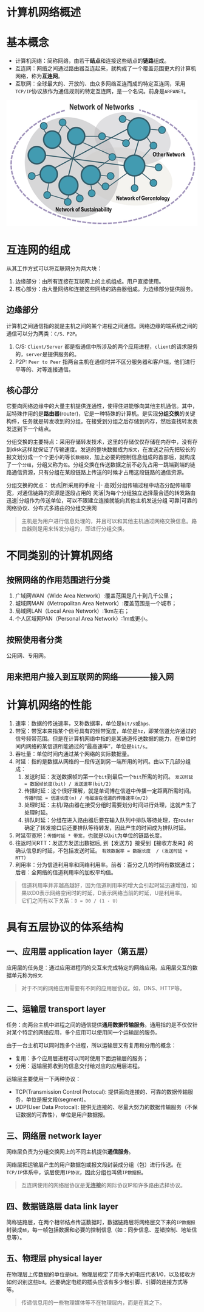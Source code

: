 # 计算机网络概述

# 基本概念
+ 计算机网络：简称网络，由若干**结点**和连接这些结点的**链路**组成。
+ 互连网：网络之间通过路由器互连起来，就构成了一个覆盖范围更大的计算机网络，称为**互连网**。
+ 互联网：全球最大的、开放的、由众多网络互连而成的特定互连网，采用`TCP/IP`协议族作为通信规则的特定互连网，是一个名词。前身是`ARPANET`。

![](https://raw.githubusercontent.com/CyC2018/CS-Notes/master/docs/notes/pics/network-of-networks.gif)

# 互连网的组成
从其工作方式可以将互联网分为两大块：
1.  边缘部分：由所有连接在互联网上的主机组成。用户直接使用。
2.  核心部分：由大量网络和连接这些网络的路由器组成。为边缘部分提供服务。

## 边缘部分
计算机之间通信指的就是主机之间的某个进程之间通信。网络边缘的端系统之间的通信可以分为两类：`C/S、P2P`。
1.  C/S:  `Client/Server` 都是指通信中所涉及的两个应用进程，`client`的请求服务的，`server`是提供服务的。
2.  P2P:  `Peer to Peer` 指两台主机在通信时并不区分服务器和客户端，他们进行平等的、对等连接通信。

## 核心部分
它要向网络边缘中的大量主机提供连通性，使得住进能够向其他主机通信。其中，起特殊作用的是**路由器**(router)，它是一种特殊的计算机。是实现**分组交换**的关键构件，任务就是转发收到的分组。在接受到分组之后存储到内存，然后查找转发表发送到下一个结点。

分组交换的主要特点：采用存储转发技术，这里的存储仅仅存储在内存中，没有存到disk这样就保证了传输速度。发送的整块数据成为`报文`，在发送之前先把较长的报文划分成一个个更小的等长`数据段`，加上必要的控制信息组成的首部后，就构成了一个`分组`，分组又称为`包`。分组交换在传送数据之前不必先占用一跳端到端的链路通信资源，只有分组在某段链路上传送的时候才占用这段链路的通信资源。

分组交换的优点：
优点|所采用的手段
-|-
高效|分组传输过程中动态分配传输带宽，对通信链路的资源是逐段占用的
灵活|为每个分组独立选择最合适的转发路由
迅速|分组作为传送单位，可以不限建立连接就能向其他主机发送分组
可靠|可靠的网络协议、分布式多路由的分组交换网

> 主机是为用户进行信息处理的，并且可以和其他主机通过网络交换信息。路由器则是用来转发分组的，即进行分组交换。

# 不同类别的计算机网络
## 按照网络的作用范围进行分类
1.  广域网WAN（Wide Area Network）:覆盖范围是几十到几千公里；
2.  城域网MAN（Metropolitan Area Network）:覆盖范围是一个城市；
3.  局域网LAN（Local Area Network）:1km左右；
4.  个人区域网PAN（Personal Area Network）:1m或更小。

## 按照使用者分类
公用网、专用网。

## 用来把用户接入到互联网的网络————接入网

# 计算机网络的性能
1.  速率：数据的传送速率，又称数据率，单位是`bit/s`或`bps`.
2.  带宽：带宽本来指某个信号具有的频带宽度，单位是`hz`，即某信道允许通过的信号频带范围。但是在计算机网络中指的是某通道传送数据的能力，在单位时间内网络的某信道所能通过的“最高速率”，单位是`bit/s`。
3.  吞吐量：单位时间内通过某个网络的实际数据量。
4.  时延：指的是数据从网络的一段传送到另一端所用的时间。由以下几部分组成：
    1.  发送时延：发送数据帧的第一个`bit`到最后一个`bit`所需的时间。 `发送时延 = 数据帧长度(bit) / 发送速率(bit/2)`
    2.  传播时延：这个很好理解，就是单词博在信道中传播一定距离所需时间。 `传播时延 = 信道长度(m) / 电磁波在信道的传播速率(m/2)`
    3.  处理时延：主机/路由器在接受分组时需要划分时间进行处理，这就产生了处理时延。
    4.  排队时延：分组在进入路由器后要在输入队列中排队等待处理，在router确定了转发接口后还要排队等待转发，因此产生的时间成为排队时延。
5.  时延带宽积：`传播时延 * 带宽`，也就是以`bit`为单位的链路长度。
6.  往返时间RTT：发送方发送出数据后, 到【发送方】接受到【接收方发来】的确认信息的时延，不包括发送时延。 `有效数据率 = 数据长度  / (发送时延 + RTT)`
7.  利用率：分为信道利用率和网络利用率。前者：百分之几的时间有数据通过；后者：全网络的信道利用率的加权平均值。
> 信道利用率并非越高越好，因为信道利用率的增大会引起时延迅速增加，如果以D0表示网络空闲时的时延，D表示网络当前的时延，U是利用率。<br>它们之间有以下关系：`D = D0 / (1 - U)`

# 具有五层协议的体系结构

## 一、应用层 application layer（第五层）
应用层的任务是：通过应用进程间的交互来完成特定的网络应用。应用层交互的数据单元称为`报文`.
> 对于不同的网络应用需要有不同的应用层协议。如，DNS、HTTP等。

## 二、运输层 transport layer
任务：向两台主机中进程之间的通信提供**通用数据传输服务**。通用指的是不仅仅针对某个特定的网络应用，多个应用可以使用同一个运输层的服务。

由于一台主机可以同时跑多个进程，所以运输层又有复用和分用的概念：
+ 复用：多个应用层进程可以同时使用下面运输层的服务；
+ 分用：运输层把收到的信息交付给对应的应用层进程。

运输层主要使用一下两种协议：
+ TCP(Transmission Control Protocal): 提供面向连接的、可靠的数据传输服务，单位是报文段(segment)。
+ UDP(User Data Protocal): 提供无连接的、尽最大努力的数据传输服务（不保证数据的可靠性），单位是用户数据报。

## 三、网络层 network layer
网络层负责为分组交换网上的不同主机提供**通信服务**。

网络层把运输层产生的用户数据包或报文段封装成分组（包）进行传送。在`TCP/IP`体系中，该层使用`IP协议`，因此分组也叫做`IP数据报`。

> 互连网使用的网络层协议是**无连接**的网际协议IP和许多路由选择协议。

## 四、数据链路层 data link layer
简称链路层，在两个相邻结点传送数据时，数据链路层将网络层交下来的`IP数据报`封装成`帧`，每一帧包括数据和必要的控制信息（如：同步信息、差错控制、地址信息等）。

## 五、物理层 physical layer
在物理层上传数据的单位是bit。物理层规定了用多大的电压代表1/0，以及接收方如何识别这些bit。还要确定电缆的插头应该有多少根引脚、引脚的连接方式等等。

> 传递信息用的一些物理媒体等不在物理层内，而是在其之下。
